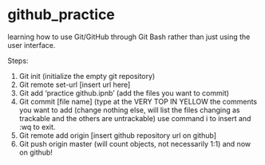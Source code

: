 # github_practice
learning how to use Git/GitHub through Git Bash rather than just using the user interface.

Steps:
1.	Git init (initialize the empty git repository)
2.	Git remote set-url [insert url here]
3.	Git add ‘practice github.ipnb’ (add the files you want to commit)
4.	Git commit [file name] (type at the VERY TOP IN YELLOW the comments you want to add 
(change nothing else, will list the files changing as trackable and the others are untrackable) use command i to insert and :wq to exit.
5.	Git remote add origin [insert github repository url on github]
6.	Git push origin master (will count objects, not necessarily 1:1) and now on github!
